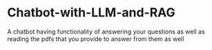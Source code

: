 # Chatbot-with-LLM-and-RAG
A chatbot having functionality of answering your questions as well as reading the pdfs that you provide to answer from them as well
